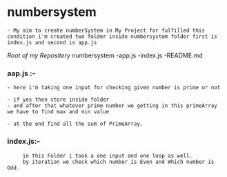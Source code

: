 # numbersystem
    - My aim to create numberSystem in My Project for fulfilled this condition i'm created two folder inside numbersystem folder first is index.js and second is app.js
*Root of my Repositery*
   numbersystem
       -app.js
       -index.js
       -README.md


### aap.js :- 
    - here i'm taking one input for checking given number is prime or not

    - if yes then store inside folder
    - and after that whatever prime number we getting in this primeArray we have to find max and min value

    - at the end find all the sum of PrimeArray.



### index.js:-
         in this Folder i took a one input and one loop as well.
         by iteration we check which number is Even and Which number is Odd.
         
